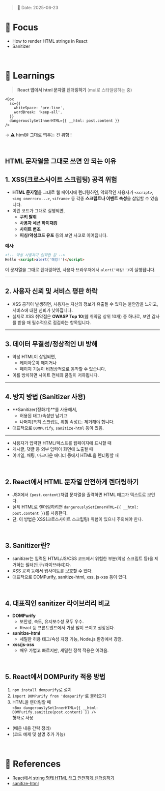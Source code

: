 > 📅 Date: 2025-06-23

# 📌 Focus
- How to render HTML strings in React
- Sanitizer
  
<br />

# 📝 Learnings

> **React 앱에서 html 문자열 렌더링하기**
> (mui로 스타일링하는 중)

```
<Box
  sx={{
    whiteSpace: 'pre-line',
    wordBreak: 'keep-all',
  }}
  dangerouslySetInnerHTML={{ __html: post.content }}
/>
```
-> ⚠️ html을 그대로 띄우는 건 위험 !

<br />

## HTML 문자열을 그대로 쓰면 안 되는 이유

## 1. XSS(크로스사이트 스크립팅) 공격 위험

- **HTML 문자열**을 그대로 웹 페이지에 렌더링하면, 악의적인 사용자가 `<script>`, `<img onerror=...>`, `<iframe>` 등 각종 **스크립트나 이벤트 속성**을 삽입할 수 있습니다.
- 이런 코드가 그대로 실행되면,  
  - **쿠키 탈취**
  - **사용자 세션 하이재킹**
  - **사이트 변조**
  - **피싱/악성코드 유포**
  등의 보안 사고로 이어집니다.

**예시:**  
```html
<!-- 악성 사용자가 입력한 값 -->
Hello <script>alert('해킹!')</script>
```
이 문자열을 그대로 렌더링하면, 사용자 브라우저에서 `alert('해킹!')`이 실행됩니다.

---

## 2. 사용자 신뢰 및 서비스 평판 하락

- XSS 공격이 발생하면, 사용자는 자신의 정보가 유출될 수 있다는 불안감을 느끼고, 서비스에 대한 신뢰가 낮아집니다.
- 실제로 XSS 취약점은 **OWASP Top 10**(웹 취약점 상위 10개) 중 하나로, 보안 감사를 받을 때 필수적으로 점검하는 항목입니다.

---

## 3. 데이터 무결성/정상적인 UI 방해

- 악성 HTML이 삽입되면,  
  - 레이아웃이 깨지거나  
  - 페이지 기능이 비정상적으로 동작할 수 있습니다.
- 이를 방치하면 사이트 전체의 품질이 저하됩니다.

---

## 4. 방지 방법 (Sanitizer 사용)

- **Sanitizer(정화기)**를 사용해서,  
  - 허용된 태그/속성만 남기고  
  - 나머지(특히 스크립트, 위험 속성)는 제거해야 합니다.
- 대표적으로 `DOMPurify`, `sanitize-html` 등이 있음.

---



- 사용자가 입력한 HTML/텍스트를 웹페이지에 표시할 때
- 게시글, 댓글 등 외부 입력이 화면에 노출될 때
- 이메일, 채팅, 마크다운 에디터 등에서 HTML을 렌더링할 때


<br />

## 2. React에서 HTML 문자열 안전하게 렌더링하기
- JSX에서 `{post.content}`처럼 문자열을 출력하면 HTML 태그가 텍스트로 보인다.
- 실제 HTML로 렌더링하려면 `dangerouslySetInnerHTML={{ __html: post.content }}`를 사용한다.
- 단, 이 방법은 XSS(크로스사이트 스크립팅) 위험이 있으니 주의해야 한다.

<br />

## 3. Sanitizer란?
- sanitizer는 입력된 HTML/JS/CSS 코드에서 위험한 부분(악성 스크립트 등)을 제거하는 필터(도구/라이브러리)다.
- XSS 공격 등에서 웹사이트를 보호할 수 있다.
- 대표적으로 DOMPurify, sanitize-html, xss, js-xss 등이 있다.

<br />

## 4. 대표적인 sanitizer 라이브러리 비교
- **DOMPurify**  
  - 보안성, 속도, 유지보수성 모두 우수.  
  - React 등 프론트엔드에서 가장 많이 쓰이고 권장된다.
- **sanitize-html**  
  - 세밀한 허용 태그/속성 지정 가능, Node.js 환경에서 강점.
- **xss/js-xss**  
  - 매우 가볍고 빠르지만, 세밀한 정책 적용은 어려움.

<br />

## 5. React에서 DOMPurify 적용 방법
1. `npm install dompurify`로 설치
2. `import DOMPurify from 'dompurify'`로 불러오기
3. HTML을 렌더링할 때  
   `<Box dangerouslySetInnerHTML={{ __html: DOMPurify.sanitize(post.content) }} />`  
   형태로 사용
- (배운 내용 간략 정리)
- (코드 예제 및 설명 추가 가능)

<br />

# 🔗 References
- [React에서 string 형태 HTML 태그 안전하게 렌더링하기](https://velog.io/@yejine2/react-html%ED%83%9C%EA%B7%B8-%EC%95%88%EC%A0%84%ED%95%98%EA%B2%8C-%EB%9E%9C%EB%8D%94%EB%A7%81)
- [sanitize-html](https://stack94.tistory.com/entry/%EB%9D%BC%EC%9D%B4%EB%B8%8C%EB%9F%AC%EB%A6%AC-sanitize-html-%EC%82%AC%EC%9A%A9%ED%95%98%EC%97%AC-%EB%B3%B4%EC%95%88%EB%AC%B8%EC%A0%9C-%ED%95%B4%EA%B2%B0%ED%95%98%EC%9E%90#google_vignette)
